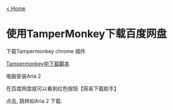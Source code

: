 [< Home](https://amanlikeair.github.io/Charles_SHI_Blog/)


# 使用TamperMonkey下载百度网盘

下载Tampermonkey chrome 插件

[Tampermonkey中下载脚本](https://greasyfork.org/zh-CN/scripts/418182-%E7%99%BE%E5%BA%A6%E7%BD%91%E7%9B%98%E7%AE%80%E6%98%93%E4%B8%8B%E8%BD%BD%E5%8A%A9%E6%89%8B-%E7%9B%B4%E9%93%BE%E4%B8%8B%E8%BD%BD%E5%A4%8D%E6%B4%BB%E7%89%88)

电脑安装Aria 2

在百度网盘就可以看到红色按钮【简易下载助手】

点击, 跳转如Aria 2 下载.



